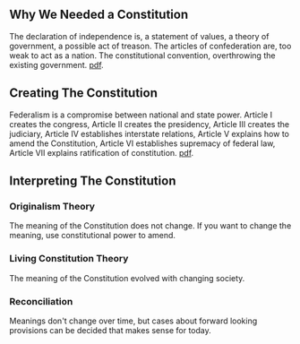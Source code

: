 ## Why We Needed a Constitution

The declaration of independence is, a statement of values, a theory of
government, a possible act of treason.  The articles of confederation
are, too weak to act as a nation.  The constitutional convention,
overthrowing the existing government.
[pdf](https://d396qusza40orc.cloudfront.net/constitution/Our%20Constitution%20Chapter%201.pdf).

## Creating The Constitution

Federalism is a compromise between national and state power.  Article
I creates the congress, Article II creates the presidency, Article III
creates the judiciary, Article IV establishes interstate relations,
Article V explains how to amend the Constitution, Article VI
establishes supremacy of federal law, Article VII explains
ratification of constitution.
[pdf](https://d396qusza40orc.cloudfront.net/constitution/Constitution.pdf).

## Interpreting The Constitution

### Originalism Theory

The meaning of the Constitution does not change. If you want to change
the meaning, use constitutional power to amend.

### Living Constitution Theory

The meaning of the Constitution evolved with changing society.

### Reconciliation

Meanings don't change over time, but cases about forward looking
provisions can be decided that makes sense for today.
